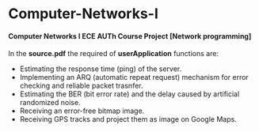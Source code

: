 # Computer-Networks-I

#### Computer Networks I ECE AUTh Course Project  [Network programming]

In the __source.pdf__ the required of __userApplication__ functions are:

- Estimating the response time (ping) of the server.
- Implementing an ARQ (automatic repeat request) mechanism for error checking and reliable packet trasnfer.
- Estimating the BER (bit error rate) and the delay caused by artificial randomized noise.
- Receiving an error-free bitmap image.
- Receiving GPS tracks and project them as image on Google Maps.
